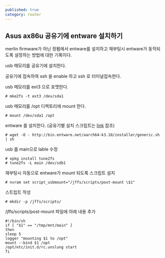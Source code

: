 ```yaml
---
published: true
category: router
---
```

## Asus ax86u 공유기에 entware 설치하기

merlin firmware가 아닌 정펌에서 entware를 설치하고 재부팅시 entware가 동작되도록 설정하는 방법에 대한 기록이다.

usb 메모리를 공유기에 설치한다.

공유기에 접속하여 ssh 을 enable 하고 ssh 로 터미널접속한다.

usb 메모리를 ext3 으로 포맷한다.

    # mke2fs -t ext3 /dev/sda1

usb 메모리를 /opt 디렉토리에 mount 한다.

    # mount /dev/sda1 /opt

entware 를 설치한다. (공유기별 설치 스크립트는 [link](https://github.com/Entware/Entware/wiki/Install-on-Asus-stock-firmware) 참조)

    # wget -O - http://bin.entware.net/aarch64-k3.10/installer/generic.sh | sh

usb 를 main으로 lable 수정

    # opkg install tune2fs
    # tune2fs -L main /dev/sdb1
    
재부팅시 자동으로 entware가 mount 되도록 스크립트 설치

    # nvram set script_usbmount="/jffs/scripts/post-mount \$1"

스트립트 작성

    # mkdir -p /jffs/scripts/

/jffs/scripts/post-mount 파일에 아래 내용 추가

    #!/bin/sh
    if [ "$1" == "/tmp/mnt/main" ]
    then
    sleep 5
    logger "mounting $1 to /opt"
    mount --bind $1 /opt
    /opt/etc/init.d/rc.unslung start
    fi
